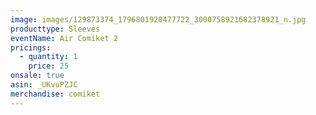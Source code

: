 ```yaml
---
image: images/129873374_1796801920477722_3000758921682378921_n.jpg
producttype: Sleeves
eventName: Air Comiket 2
pricings:
  - quantity: 1
    price: 25
onsale: true
asin: _UKvuPZJC
merchandise: comiket
---
```

